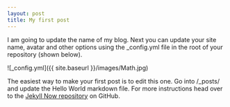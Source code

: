 ```yaml
---
layout: post
title: My first post
---
```


I am going to update the name of my blog. Next you can update your site name, avatar and other options using the _config.yml file in the root of your repository (shown below).

![_config.yml]({{ site.baseurl }}/images/Math.jpg)

The easiest way to make your first post is to edit this one. Go into /_posts/ and update the Hello World markdown file. For more instructions head over to the [Jekyll Now repository](https://github.com/barryclark/jekyll-now) on GitHub.
